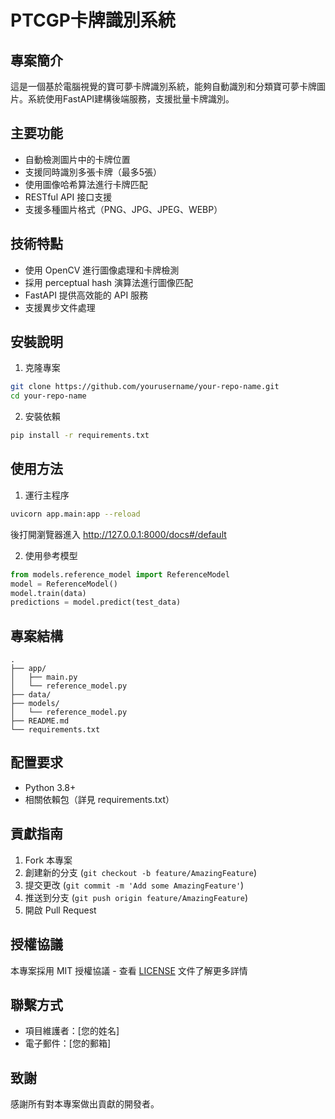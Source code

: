 
# PTCGP卡牌識別系統

## 專案簡介
這是一個基於電腦視覺的寶可夢卡牌識別系統，能夠自動識別和分類寶可夢卡牌圖片。系統使用FastAPI建構後端服務，支援批量卡牌識別。

## 主要功能
- 自動檢測圖片中的卡牌位置
- 支援同時識別多張卡牌（最多5張）
- 使用圖像哈希算法進行卡牌匹配
- RESTful API 接口支援
- 支援多種圖片格式（PNG、JPG、JPEG、WEBP）

## 技術特點
- 使用 OpenCV 進行圖像處理和卡牌檢測
- 採用 perceptual hash 演算法進行圖像匹配
- FastAPI 提供高效能的 API 服務
- 支援異步文件處理

## 安裝說明
1. 克隆專案

```bash
git clone https://github.com/yourusername/your-repo-name.git
cd your-repo-name
```

2. 安裝依賴

```bash
pip install -r requirements.txt
```

## 使用方法
1. 運行主程序

```bash
uvicorn app.main:app --reload 
```

後打開瀏覽器進入 http://127.0.0.1:8000/docs#/default

2. 使用參考模型

```python
from models.reference_model import ReferenceModel
model = ReferenceModel()
model.train(data)
predictions = model.predict(test_data)
```

## 專案結構

```
.
├── app/
│   ├── main.py
│   └── reference_model.py
├── data/
├── models/
│   └── reference_model.py
├── README.md
└── requirements.txt
```

## 配置要求
- Python 3.8+
- 相關依賴包（詳見 requirements.txt）

## 貢獻指南
1. Fork 本專案
2. 創建新的分支 (`git checkout -b feature/AmazingFeature`)
3. 提交更改 (`git commit -m 'Add some AmazingFeature'`)
4. 推送到分支 (`git push origin feature/AmazingFeature`)
5. 開啟 Pull Request

## 授權協議
本專案採用 MIT 授權協議 - 查看 [LICENSE](LICENSE) 文件了解更多詳情

## 聯繫方式
- 項目維護者：[您的姓名]
- 電子郵件：[您的郵箱]

## 致謝
感謝所有對本專案做出貢獻的開發者。
